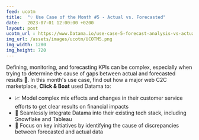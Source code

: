 ```yaml
---
feed: ucotm
title:  "💡 Use Case of the Month #5 - Actual vs. Forecasted"
date:   2023-07-01 12:00:00 +0200
layout: post
ucotm_url : https://www.Datama.io/use-case-5-forecast-analysis-vs-actual-performance/
img_url: /assets/images/ucotm/UCOTM5.png
img_width: 1280
img_height: 720
---
```



Defining, monitoring, and forecasting KPIs can be complex, especially when trying to determine the cause of gaps between actual and forecasted results 🤨. In this month's use case, find out how a major web C2C marketplace, **Click & Boat** used Datama to:

* 📈 Model complex mix effects and changes in their customer service efforts to get clear results on financial impacts
* 🧩 Seamlessly integrate Datama into their existing tech stack, including Snowflake and Tableau
* 🎯 Focus on key initiatives by identifying the cause of discrepancies between forecasted and actual data
